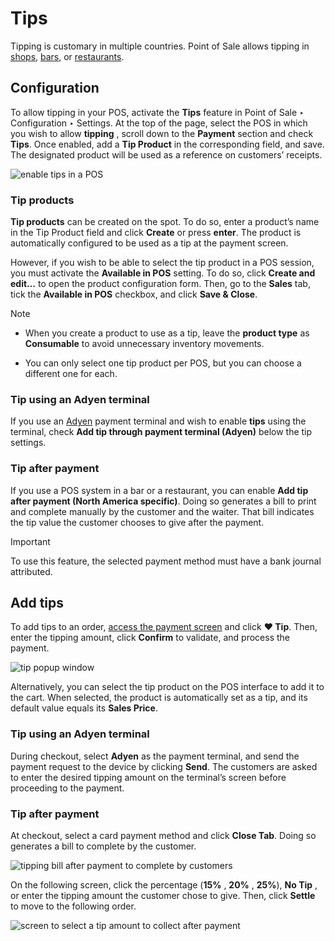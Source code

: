 # Tips

Tipping is customary in multiple countries. Point of Sale allows tipping in
[shops](../../point_of_sale#pos-sell), [bars](../restaurant), or
[restaurants](../restaurant).

## Configuration

To allow tipping in your POS, activate the **Tips** feature in Point of Sale ‣
Configuration ‣ Settings. At the top of the page, select the POS in which you
wish to allow **tipping** , scroll down to the **Payment** section and check
**Tips**. Once enabled, add a **Tip Product** in the corresponding field, and
save. The designated product will be used as a reference on customers’
receipts.

![enable tips in a POS](../../../../_images/tips-setup.png)

### Tip products

**Tip products** can be created on the spot. To do so, enter a product’s name
in the Tip Product field and click **Create** or press **enter**. The product
is automatically configured to be used as a tip at the payment screen.

However, if you wish to be able to select the tip product in a POS session,
you must activate the **Available in POS** setting. To do so, click **Create
and edit…** to open the product configuration form. Then, go to the **Sales**
tab, tick the **Available in POS** checkbox, and click **Save & Close**.

<div class="alert alert-primary">
<p class="alert-title">
Note</p><ul>
<li><p>When you create a product to use as a tip, leave the <b>product type</b> as <b>Consumable</b>
to avoid unnecessary inventory movements.</p></li>
<li><p>You can only select one tip product per POS, but you can choose a different one for each.</p></li>
</ul>
</div>

### Tip using an Adyen terminal

If you use an [Adyen](../payment_methods/terminals/adyen) payment
terminal and wish to enable **tips** using the terminal, check **Add tip
through payment terminal (Adyen)** below the tip settings.

### Tip after payment

If you use a POS system in a bar or a restaurant, you can enable **Add tip
after payment (North America specific)**. Doing so generates a bill to print
and complete manually by the customer and the waiter. That bill indicates the
tip value the customer chooses to give after the payment.

<div class="alert alert-warning">
<p class="alert-title">
Important</p><p>To use this feature, the selected payment method must have a bank journal attributed.</p>
</div>

## Add tips

To add tips to an order, [access the payment
screen](../../point_of_sale#pos-sell) and click **♥ Tip**. Then, enter
the tipping amount, click **Confirm** to validate, and process the payment.

![tip popup window](../../../../_images/add-tip.png)

Alternatively, you can select the tip product on the POS interface to add it
to the cart. When selected, the product is automatically set as a tip, and its
default value equals its **Sales Price**.

### Tip using an Adyen terminal

During checkout, select **Adyen** as the payment terminal, and send the
payment request to the device by clicking **Send**. The customers are asked to
enter the desired tipping amount on the terminal’s screen before proceeding to
the payment.

### Tip after payment

At checkout, select a card payment method and click **Close Tab**. Doing so
generates a bill to complete by the customer.

![tipping bill after payment to complete by
customers](../../../../_images/tipping-bill.png)

On the following screen, click the percentage (**15%** , **20%** , **25%**),
**No Tip** , or enter the tipping amount the customer chose to give. Then,
click **Settle** to move to the following order.

![screen to select a tip amount to collect after
payment](../../../../_images/tip-after-payment.png)

